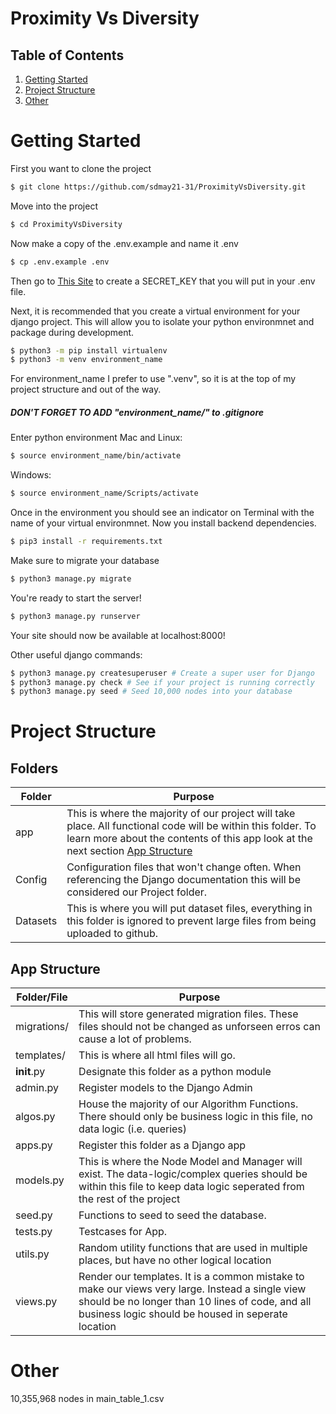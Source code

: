 # Proximity Vs Diversity

## Table of Contents
1. [Getting Started](#getting-started)
2. [Project Structure](#project-structure)
3. [Other](#other)

Getting Started
=====
First you want to clone the project
```sh
$ git clone https://github.com/sdmay21-31/ProximityVsDiversity.git
```
Move into the project
```sh
$ cd ProximityVsDiversity
```
Now make a copy of the .env.example and name it .env
```sh
$ cp .env.example .env
```
Then go to [This Site](https://miniwebtool.com/django-secret-key-generator/) to create a SECRET_KEY that you will put in your .env file.

Next, it is recommended that you create a virtual environment for your django project. This will allow you to isolate your python environmnet and package during development.
```sh
$ python3 -m pip install virtualenv
$ python3 -m venv environment_name
```
For environment_name I prefer to use ".venv", so it is at the top of my project structure and out of the way. 
##### DON'T FORGET TO ADD "environment_name/" to .gitignore
Enter python environment
Mac and Linux:
```sh
$ source environment_name/bin/activate
```
Windows:
```sh
$ source environment_name/Scripts/activate
```
Once in the environment you should see an indicator on Terminal with the name of your virtual environmnet. Now you install backend dependencies.

```sh
$ pip3 install -r requirements.txt
```
Make sure to migrate your database
```sh
$ python3 manage.py migrate
```

You're ready to start the server!
```sh
$ python3 manage.py runserver
```
Your site should now be available at localhost:8000!

Other useful django commands:
```sh
$ python3 manage.py createsuperuser # Create a super user for Django
$ python3 manage.py check # See if your project is running correctly
$ python3 manage.py seed # Seed 10,000 nodes into your database
```
Project Structure
=====
Folders
----
|Folder | Purpose |
| ----- | ------|
| app | This is where the majority of our project will take place. All functional code will be within this folder. To learn more about the contents of this app look at the next section [App Structure](app-structure)|
| Config | Configuration files that won't change often. When referencing the Django documentation this will be considered our Project folder. |
| Datasets | This is where you will put dataset files, everything in this folder is ignored to prevent large files from being uploaded to github. |

App Structure
----
|Folder/File | Purpose |
| ----- | ------|
| migrations/ | This will store generated migration files. These files should not be changed as unforseen erros can cause a lot of problems. |
| templates/ | This is where all html files will go. |
| __init__.py | Designate this folder as a python module |
| admin.py | Register models to the Django Admin |
| algos.py | House the majority of our Algorithm Functions. There should only be business logic in this file, no data logic (i.e. queries) |
| apps.py | Register this folder as a Django app |
| models.py | This is where the Node Model and Manager will exist. The data-logic/complex queries should be within this file to keep data logic seperated from the rest of the project |
| seed.py | Functions to seed to seed the database. |
| tests.py | Testcases for App. |
| utils.py | Random utility functions that are used in multiple places, but have no other logical location |
| views.py | Render our templates. It is a common mistake to make our views very large. Instead a single view should be no longer than 10 lines of code, and all business logic should be housed in seperate location |

Other
=====
10,355,968 nodes in main_table_1.csv
